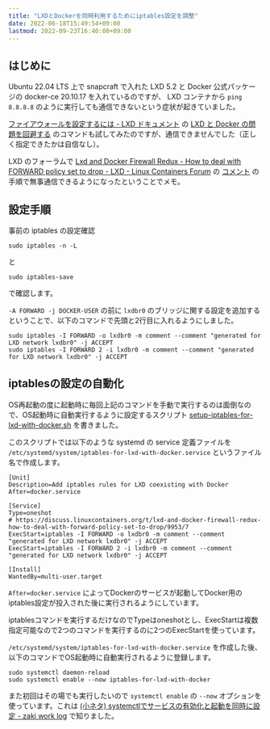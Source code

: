 ```yaml
---
title: "LXDとDockerを同時利用するためにiptables設定を調整"
date: 2022-06-18T15:49:54+09:00
lastmod: 2022-09-23T16:40:00+09:00
---
```


## はじめに

Ubuntu 22.04 LTS 上で snapcraft で入れた LXD 5.2 と Docker 公式パッケージの docker-ce 20.10.17 を入れているのですが、 LXD コンテナから `ping 8.8.8.8` のように実行しても通信できないという症状が起きていました。

[ファイアウォールを設定するには - LXD ドキュメント](https://lxd-ja.readthedocs.io/ja/latest/howto/network_bridge_firewalld/) の [LXD と Docker の問題を回避する](https://lxd-ja.readthedocs.io/ja/latest/howto/network_bridge_firewalld/#lxd-docker) のコマンドも試してみたのですが、通信できませんでした（正しく指定できたかは自信なし）。

LXD のフォーラムで [Lxd and Docker Firewall Redux - How to deal with FORWARD policy set to drop - LXD - Linux Containers Forum](https://discuss.linuxcontainers.org/t/lxd-and-docker-firewall-redux-how-to-deal-with-forward-policy-set-to-drop/9953) の [コメント](https://discuss.linuxcontainers.org/t/lxd-and-docker-firewall-redux-how-to-deal-with-forward-policy-set-to-drop/9953/7) の手順で無事通信できるようになったということでメモ。

## 設定手順

事前の iptables の設定確認

```
sudo iptables -n -L
```
と

```
sudo iptables-save
```

で確認します。

`-A FORWARD -j DOCKER-USER` の前に `lxdbr0` のブリッジに関する設定を追加するということで、以下のコマンドで先頭と2行目に入れるようにしました。

```
sudo iptables -I FORWARD -o lxdbr0 -m comment --comment "generated for LXD network lxdbr0" -j ACCEPT
sudo iptables -I FORWARD 2 -i lxdbr0 -m comment --comment "generated for LXD network lxdbr0" -j ACCEPT
```

## iptablesの設定の自動化

OS再起動の度に起動時に毎回上記のコマンドを手動で実行するのは面倒なので、OS起動時に自動実行するように設定するスクリプト [setup-iptables-for-lxd-with-docker.sh](https://github.com/hnakamur/setup-my-ubuntu-desktop/blob/acea2b1b7fe854b00654a47a65a7db10482fb435/setup-iptables-for-lxd-with-docker.sh) を書きました。

このスクリプトでは以下のような systemd の service 定義ファイルを `/etc/systemd/system/iptables-for-lxd-with-docker.service` というファイル名で作成します。

```
[Unit]
Description=Add iptables rules for LXD coexisting with Docker
After=docker.service

[Service]
Type=oneshot
# https://discuss.linuxcontainers.org/t/lxd-and-docker-firewall-redux-how-to-deal-with-forward-policy-set-to-drop/9953/7
ExecStart=iptables -I FORWARD -o lxdbr0 -m comment --comment "generated for LXD network lxdbr0" -j ACCEPT
ExecStart=iptables -I FORWARD 2 -i lxdbr0 -m comment --comment "generated for LXD network lxdbr0" -j ACCEPT

[Install]
WantedBy=multi-user.target
```

`After=docker.service` によってDockerのサービスが起動してDocker用のiptables設定が投入された後に実行されるようにしています。

iptablesコマンドを実行するだけなのでTypeはoneshotとし、ExecStartは複数指定可能なので2つのコマンドを実行するのに2つのExecStartを使っています。

`/etc/systemd/system/iptables-for-lxd-with-docker.service` を作成した後、以下のコマンドでOS起動時に自動実行されるように登録します。

```
sudo systemctl daemon-reload
sudo systemctl enable --now iptables-for-lxd-with-docker
```

また初回はその場でも実行したいので `systemctl enable` の `--now` オプションを使っています。これは [(小ネタ) systemctlでサービスの有効化と起動を同時に設定 - zaki work log](https://zaki-hmkc.hatenablog.com/entry/2020/03/19/183459) で知りました。
